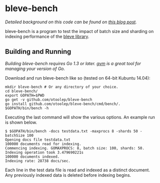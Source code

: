 bleve-bench
======

*Detailed background on this code can be found on [this blog post](http://www.philipotoole.com/increasing-bleve-performance-sharding/).*

bleve-bench is a program to test the impact of batch size and sharding on indexing performance of the [bleve library](https://github.com/blevesearch/bleve).

## Building and Running
*Building bleve-bench requires Go 1.3 or later. [gvm](https://github.com/moovweb/gvm) is a great tool for managing your version of Go.*

Download and run bleve-bench like so (tested on 64-bit Kubuntu 14.04):

    mkdir bleve-bench # Or any directory of your choice.
    cd bleve-bench/
    export GOPATH=$PWD
    go get -v github.com/otoolep/bleve-bench
    go install github.com/otoolep/bleve-bench/cmd/bench/.
    $GOPATH/bin/bench -h

Executing the last command will show the various options. An example run is shown below.

    $ $GOPATH/bin/bench -docs testdata.txt -maxprocs 8 -shards 50 -batchSize 100
    Opening docs file testdata.txt
    100000 documents read for indexing.
    Commencing indexing. GOMAXPROCS: 8, batch size: 100, shards: 50.
    Indexing operation took 3.479690221s
    100000 documents indexed.
    Indexing rate: 28738 docs/sec.
    
Each line in the test data file is read and indexed as a distinct document. Any previously indexed data is deleted before indexing begins.





